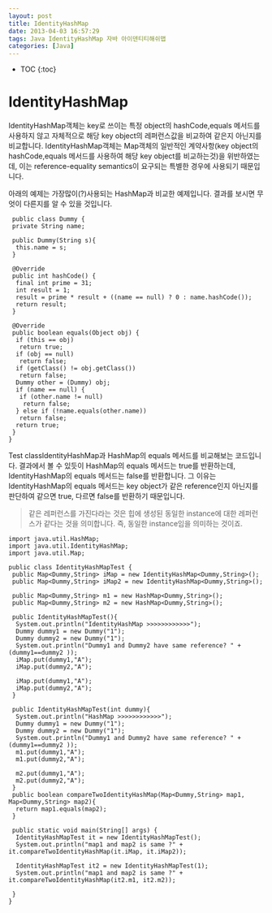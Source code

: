 ```yaml
---
layout: post
title: IdentityHashMap
date: 2013-04-03 16:57:29
tags: Java IdentityHashMap 자바 아이덴티티해쉬맵
categories: [Java]
---
```


* TOC
{:toc}


# IdentityHashMap
IdentityHashMap객체는 key로 쓰이는 특정 object의 hashCode,equals 메서드를 사용하지 않고 자체적으로 해당 key object의 레퍼런스값을 비교하여 같은지 아닌지를 비교합니다.
IdentityHashMap객체는 Map객체의 일반적인 계약사항(key object의 hashCode,equals 메서드를 사용하여 해당 key object를 비교하는것)을 위반하였는데, 이는 reference-equality semantics이 요구되는 특별한 경우에 사용되기 때문입니다.

 아래의 예제는 가장많이(?)사용되는 HashMap과 비교한 예제입니다. 결과를 보시면 무엇이 다른지를 알 수 있을 것입니다.

```
 public class Dummy {
 private String name;

 public Dummy(String s){
  this.name = s;
 }

 @Override
 public int hashCode() {
  final int prime = 31;
  int result = 1;
  result = prime * result + ((name == null) ? 0 : name.hashCode());
  return result;
 }

 @Override
 public boolean equals(Object obj) {
  if (this == obj)
   return true;
  if (obj == null)
   return false;
  if (getClass() != obj.getClass())
   return false;
  Dummy other = (Dummy) obj;
  if (name == null) {
   if (other.name != null)
    return false;
  } else if (!name.equals(other.name))
   return false;
  return true;
 }
}

```

Test classIdentityHashMap과 HashMap의 equals 메서드를 비교해보는 코드입니다.
결과에서 볼 수 있듯이 HashMap의 equals 메서드는 true를 반환하는데, IdentityHashMap의 equals 메서드는 false를 반환합니다.
그 이유는 IdentityHashMap의 equals 메서드는 key object가 같은 reference인지 아닌지를 판단하여 같으면 true, 다르면 false를 반환하기 때문입니다.
> 같은 레퍼런스를 가진다라는 것은 힙에 생성된 동일한 instance에 대한 레퍼런스가 같다는 것을 의미합니다. 즉, 동일한 instance임을 의미하는 것이죠.

```
import java.util.HashMap;
import java.util.IdentityHashMap;
import java.util.Map;

public class IdentityHashMapTest {
 public Map<Dummy,String> iMap = new IdentityHashMap<Dummy,String>();
 public Map<Dummy,String> iMap2 = new IdentityHashMap<Dummy,String>();

 public Map<Dummy,String> m1 = new HashMap<Dummy,String>();
 public Map<Dummy,String> m2 = new HashMap<Dummy,String>();

 public IdentityHashMapTest(){
  System.out.println("IdentityHashMap >>>>>>>>>>>>");
  Dummy dummy1 = new Dummy("1");
  Dummy dummy2 = new Dummy("1");
  System.out.println("Dummy1 and Dummy2 have same reference? " + (dummy1==dummy2 ));
  iMap.put(dummy1,"A");
  iMap.put(dummy2,"A");

  iMap.put(dummy1,"A");
  iMap.put(dummy2,"A");
 }

 public IdentityHashMapTest(int dummy){
  System.out.println("HashMap >>>>>>>>>>>>");
  Dummy dummy1 = new Dummy("1");
  Dummy dummy2 = new Dummy("1");
  System.out.println("Dummy1 and Dummy2 have same reference? " + (dummy1==dummy2 ));
  m1.put(dummy1,"A");
  m1.put(dummy2,"A");

  m2.put(dummy1,"A");
  m2.put(dummy2,"A");
 }
 public boolean compareTwoIdentityHashMap(Map<Dummy,String> map1, Map<Dummy,String> map2){
  return map1.equals(map2);
 }

 public static void main(String[] args) {
  IdentityHashMapTest it = new IdentityHashMapTest();
  System.out.println("map1 and map2 is same ?" + it.compareTwoIdentityHashMap(it.iMap, it.iMap2));

  IdentityHashMapTest it2 = new IdentityHashMapTest(1);
  System.out.println("map1 and map2 is same ?" + it.compareTwoIdentityHashMap(it2.m1, it2.m2));

 }
}
```
